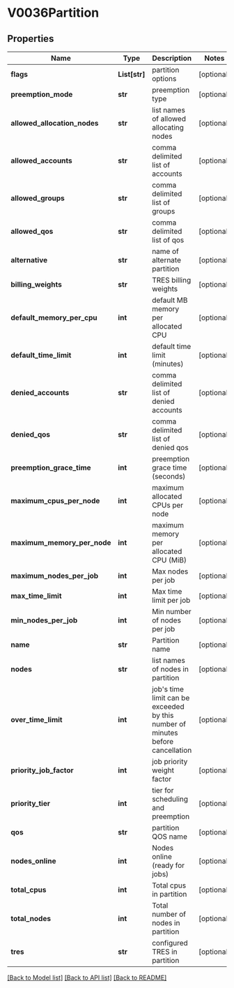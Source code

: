# V0036Partition

## Properties
Name | Type | Description | Notes
------------ | ------------- | ------------- | -------------
**flags** | **List[str]** | partition options | [optional] 
**preemption_mode** | **str** | preemption type | [optional] 
**allowed_allocation_nodes** | **str** | list names of allowed allocating nodes | [optional] 
**allowed_accounts** | **str** | comma delimited list of accounts | [optional] 
**allowed_groups** | **str** | comma delimited list of groups | [optional] 
**allowed_qos** | **str** | comma delimited list of qos | [optional] 
**alternative** | **str** | name of alternate partition | [optional] 
**billing_weights** | **str** | TRES billing weights | [optional] 
**default_memory_per_cpu** | **int** | default MB memory per allocated CPU | [optional] 
**default_time_limit** | **int** | default time limit (minutes) | [optional] 
**denied_accounts** | **str** | comma delimited list of denied accounts | [optional] 
**denied_qos** | **str** | comma delimited list of denied qos | [optional] 
**preemption_grace_time** | **int** | preemption grace time (seconds) | [optional] 
**maximum_cpus_per_node** | **int** | maximum allocated CPUs per node | [optional] 
**maximum_memory_per_node** | **int** | maximum memory per allocated CPU (MiB) | [optional] 
**maximum_nodes_per_job** | **int** | Max nodes per job | [optional] 
**max_time_limit** | **int** | Max time limit per job | [optional] 
**min_nodes_per_job** | **int** | Min number of nodes per job | [optional] 
**name** | **str** | Partition name | [optional] 
**nodes** | **str** | list names of nodes in partition | [optional] 
**over_time_limit** | **int** | job&#39;s time limit can be exceeded by this number of minutes before cancellation | [optional] 
**priority_job_factor** | **int** | job priority weight factor | [optional] 
**priority_tier** | **int** | tier for scheduling and preemption | [optional] 
**qos** | **str** | partition QOS name | [optional] 
**nodes_online** | **int** | Nodes online (ready for jobs) | [optional] 
**total_cpus** | **int** | Total cpus in partition | [optional] 
**total_nodes** | **int** | Total number of nodes in partition | [optional] 
**tres** | **str** | configured TRES in partition | [optional] 

[[Back to Model list]](../README.md#documentation-for-models) [[Back to API list]](../README.md#documentation-for-api-endpoints) [[Back to README]](../README.md)



